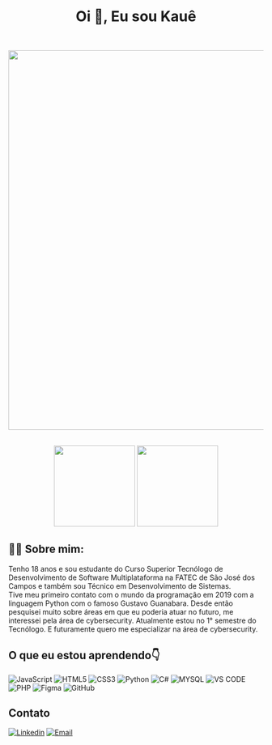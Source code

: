 <b><h1 align="center">Oi 👋, Eu sou Kauê</h1></b><br>

<p align="center">
    <img width="750" src="https://i.pinimg.com/originals/19/b2/8c/19b28c8372aaec65623f7ee7332e74be.gif">
</p><br>

<div align="center">
    <a>
        <img height="160em" src="https://github-readme-stats.vercel.app/api?username=Kaue-Francisco&show_icons=true&theme=dark">
        <img height="160em"src="https://github-readme-stats.vercel.app/api/top-langs/?username=Kaue-Francisco&layout=compact&langs_count=7&theme=dark">
    </a>
</div>

## 👨‍💻 Sobre mim:
<p>Tenho 18 anos e sou estudante do Curso Superior Tecnólogo de Desenvolvimento de Software Multiplataforma na FATEC de São José dos Campos e também sou Técnico em Desenvolvimento de Sistemas.<br>
Tive meu primeiro contato com o mundo da programação em 2019 com a linguagem Python com o famoso Gustavo Guanabara. Desde então pesquisei muito sobre áreas em que eu poderia atuar no futuro, me interessei pela área de cybersecurity. Atualmente estou no 1° semestre do Tecnólogo. E futuramente quero me especializar na área de cybersecurity.
</p>

## <b>O que eu estou aprendendo👇</b>

![JavaScript](https://img.shields.io/badge/JavaScript-F7DF1E?style=for-the-badge&logo=javascript&logoColor=black)
![HTML5](https://img.shields.io/badge/HTML5-E34F26?style=for-the-badge&logo=html5&logoColor=white)
![CSS3](https://img.shields.io/badge/CSS3-1572B6?style=for-the-badge&logo=css3&logoColor=white)
![Python](https://img.shields.io/badge/Python-14354C?style=for-the-badge&logo=python&logoColor=white)
![C#](https://img.shields.io/badge/C%23-239120?style=for-the-badge&logo=c-sharp&logoColor=white)
![MYSQL](https://img.shields.io/badge/MySQL-00000F?style=for-the-badge&logo=mysql&logoColor=white)
![VS CODE](https://img.shields.io/badge/Visual_Studio_Code-0078D4?style=for-the-badge&logo=visual%20studio%20code&logoColor=white)
![PHP](https://img.shields.io/badge/PHP-777BB4?style=for-the-badge&logo=php&logoColor=white)
![Figma](https://img.shields.io/badge/Figma-F24E1E?style=for-the-badge&logo=figma&logoColor=white)
![GitHub](https://img.shields.io/badge/GitHub-100000?style=for-the-badge&logo=github&logoColor=white)

## <b>Contato</b>
[![Linkedin](https://img.shields.io/badge/LinkedIn-0077B5?style=for-the-badge&logo=linkedin&logoColor=white)](linkedin.com/in/kauê-francisco-3b13aa255)
[![Email](https://img.shields.io/badge/Gmail-D14836?style=for-the-badge&logo=gmail&logoColor=white)](mailto:kauesantos.francisco@gmail.com)
